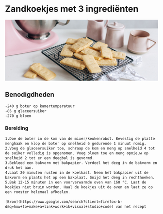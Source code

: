 # Zandkoekjes met 3 ingrediënten
![koekjes](koekjes.jpg)

## Benodigdheden
    -240 g boter op kamertemperatuur
    -85 g glaceersuiker
    -270 g bloem

### Bereiding
    1.Doe de boter in de kom van de mixer/keukenrobot. Bevestig de platte menghaak en klop de boter op snelheid 6 gedurende 1 minuut romig.
    2.Voeg de glaceersuiker toe, schraap de kom en meng op snelheid 4 tot de suiker volledig is opgenomen. Voeg bloem toe en meng opnieuw op snelheid 2 tot er een deegbal is gevormd.
    3.Bekleed een bakvorm met bakpapier. Verdeel het deeg in de bakvorm en druk het aan.
    4.Laat 20 minuten rusten in de koelkast. Neem het bakpapier uit de bakvorm en plaats het op een bakplaat. Snijd het deeg in rechthoeken.
    5.Bak 12-15 minuten in een voorverwarmde oven van 160 °C. Laat de koekjes niet bruin worden. Haal de koekjes uit de oven en laat ze op een rooster helemaal afkoelen. 

    [Bron](https://www.google.com/search?client=firefox-b-d&q=how+to+make+a+link+work+ik+visual+studio+code) van het recept


